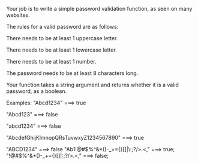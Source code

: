 Your job is to write a simple password validation function, as seen on many websites.

The rules for a valid password are as follows:

There needs to be at least 1 uppercase letter.


There needs to be at least 1 lowercase letter.


There needs to be at least 1 number.


The password needs to be at least 8 characters long.


Your function takes a string argument and returns whether it is a valid password, as a boolean.

Examples:
"Abcd1234" ===> true


"Abcd123" ===> false


"abcd1234" ===> false


"AbcdefGhijKlmnopQRsTuvwxyZ1234567890" ===> true


"ABCD1234" ===> false
"Ab1!@#$%^&*()-_+={}[]|\:;?/>.<," ===> true;
"!@#$%^&*()-_+={}[]|\:;?/>.<," ===> false;
